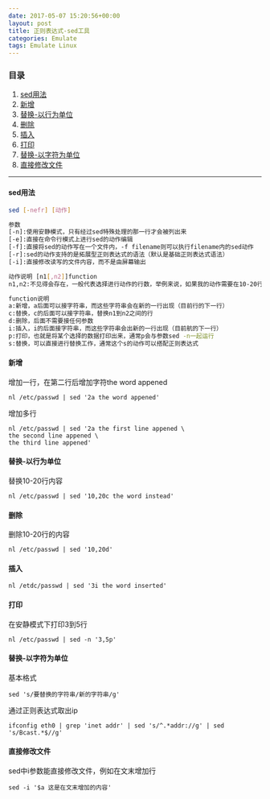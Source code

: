 ```yaml
---
date: 2017-05-07 15:20:56+00:00
layout: post
title: 正则表达式-sed工具
categories: Emulate
tags: Emulate Linux
---
```


### 目录

1. [sed用法](#step1)
2. [新增](#step2)
3. [替换-以行为单位](#step3)
4. [删除](#step4)
5. [插入](#step5)
6. [打印](#step6)
7. [替换-以字符为单位](#step7)
8. [直接修改文件](#step8)

---
#### <span id="step1">sed用法</span>
```bash
sed [-nefr] [动作]

参数
[-n]:使用安静模式，只有经过sed特殊处理的那一行才会被列出来
[-e]:直接在命令行模式上进行sed的动作编辑
[-f]:直接将sed的动作写在一个文件内，-f filename则可以执行filename内的sed动作
[-r]:sed的动作支持的是拓展型正则表达式的语法（默认是基础正则表达式语法）
[-i]:直接修改读写的文件内容，而不是由屏幕输出

动作说明 [n1[,n2]]function
n1,n2:不见得会存在，一般代表选择进行动作的行数，举例来说，如果我的动作需要在10-20行之间进行，则"10,20[动作行为]"

function说明
a:新增，a后面可以接字符串，而这些字符串会在新的一行出现（目前行的下一行）
c:替换，c的后面可以接字符串，替换n1到n2之间的行
d:删除，后面不需要接任何参数
i:插入，i的后面接字符串，而这些字符串会出新的一行出现（目前航的下一行）
p:打印，也就是将某个选择的数据打印出来，通常p会与参数sed -n一起运行
s:替换，可以直接进行替换工作，通常这个s的动作可以搭配正则表达式
```

#### <span id="step2">新增</span>
增加一行，在第二行后增加字符the word appened
```
nl /etc/passwd | sed '2a the word appened'
```
增加多行
```
nl /etc/passwd | sed '2a the first line appened \
the second line appened \
the third line appened'
```

#### <span id="step3">替换-以行为单位</span>
替换10-20行内容
```
nl /etc/passwd | sed '10,20c the word instead'
```

#### <span id="step4">删除</span>
删除10-20行的内容
```
nl /etc/passwd | sed '10,20d'
```

#### <span id="step5">插入</span>
```
nl /etdc/passwd | sed '3i the word inserted'
```

#### <span id="step6">打印</span>
在安静模式下打印3到5行
```
nl /etc/passwd | sed -n '3,5p'
```

#### <span id="step7">替换-以字符为单位</span>
基本格式
```
sed 's/要替换的字符串/新的字符串/g'
```

通过正则表达式取出ip
```
ifconfig eth0 | grep 'inet addr' | sed 's/^.*addr://g' | sed 's/Bcast.*$//g'
```

#### <span id="step8">直接修改文件</span>
sed中i参数能直接修改文件，例如在文末增加行
```
sed -i '$a 这是在文末增加的内容'
```
